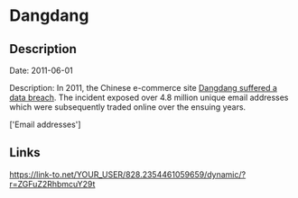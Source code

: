 # Dangdang

## Description

Date: 2011-06-01

Description:
In 2011, the Chinese e-commerce site <a href="https://www.marbridgeconsulting.com/marbridgedaily/2011-12-29/article/52564/rumor_dangdang_alipay_suffer_data_breaches" target="_blank" rel="noopener">Dangdang suffered a data breach</a>. The incident exposed over 4.8 million unique email addresses which were subsequently traded online over the ensuing years.


['Email addresses']

## Links

https://link-to.net/YOUR_USER/828.2354461059659/dynamic/?r=ZGFuZ2RhbmcuY29t